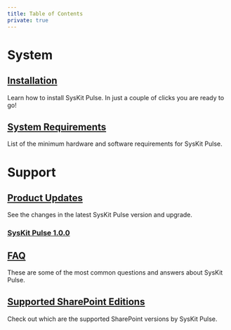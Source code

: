 ```yaml
---
title: Table of Contents
private: true
---
```


# System

## [Installation](installation)
Learn how to install SysKit Pulse. In just a couple of clicks you are ready to go!

## [System Requirements](system-requirements)
List of the minimum hardware and software requirements for SysKit Pulse.

# Support

## [Product Updates](product-updates) 
See the changes in the latest SysKit Pulse version and upgrade.
### [SysKit Pulse 1.0.0](pulse-release-note.md)

## [FAQ](faq)
These are some of the most common questions and answers about SysKit Pulse. 

## [Supported SharePoint Editions](supported-sharepoint-editions)
Check out which are the supported SharePoint versions by SysKit Pulse.
